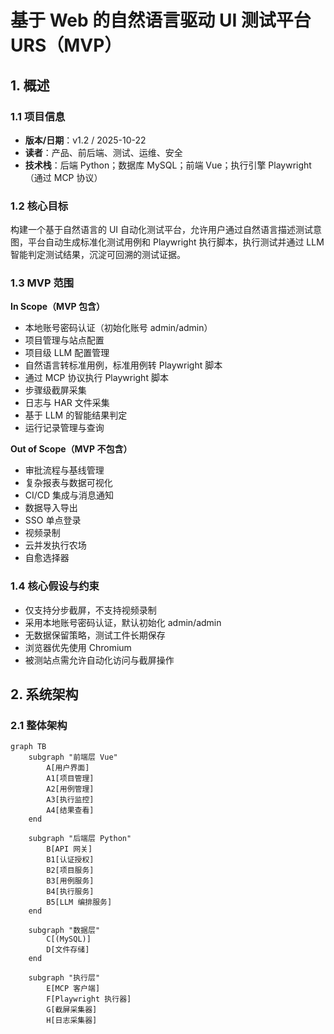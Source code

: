 # 基于 Web 的自然语言驱动 UI 测试平台 URS（MVP）

## 1. 概述

### 1.1 项目信息
- **版本/日期**：v1.2 / 2025-10-22
- **读者**：产品、前后端、测试、运维、安全
- **技术栈**：后端 Python；数据库 MySQL；前端 Vue；执行引擎 Playwright（通过 MCP 协议）

### 1.2 核心目标
构建一个基于自然语言的 UI 自动化测试平台，允许用户通过自然语言描述测试意图，平台自动生成标准化测试用例和 Playwright 执行脚本，执行测试并通过 LLM 智能判定测试结果，沉淀可回溯的测试证据。

### 1.3 MVP 范围

**In Scope（MVP 包含）**
- 本地账号密码认证（初始化账号 admin/admin）
- 项目管理与站点配置
- 项目级 LLM 配置管理
- 自然语言转标准用例，标准用例转 Playwright 脚本
- 通过 MCP 协议执行 Playwright 脚本
- 步骤级截屏采集
- 日志与 HAR 文件采集
- 基于 LLM 的智能结果判定
- 运行记录管理与查询

**Out of Scope（MVP 不包含）**
- 审批流程与基线管理
- 复杂报表与数据可视化
- CI/CD 集成与消息通知
- 数据导入导出
- SSO 单点登录
- 视频录制
- 云并发执行农场
- 自愈选择器

### 1.4 核心假设与约束
- 仅支持分步截屏，不支持视频录制
- 采用本地账号密码认证，默认初始化 admin/admin
- 无数据保留策略，测试工件长期保存
- 浏览器优先使用 Chromium
- 被测站点需允许自动化访问与截屏操作

## 2. 系统架构

### 2.1 整体架构

```mermaid
graph TB
    subgraph "前端层 Vue"
        A[用户界面]
        A1[项目管理]
        A2[用例管理]
        A3[执行监控]
        A4[结果查看]
    end
    
    subgraph "后端层 Python"
        B[API 网关]
        B1[认证授权]
        B2[项目服务]
        B3[用例服务]
        B4[执行服务]
        B5[LLM 编排服务]
    end
    
    subgraph "数据层"
        C[(MySQL)]
        D[文件存储]
    end
    
    subgraph "执行层"
        E[MCP 客户端]
        F[Playwright 执行器]
        G[截屏采集器]
        H[日志采集器]











































































